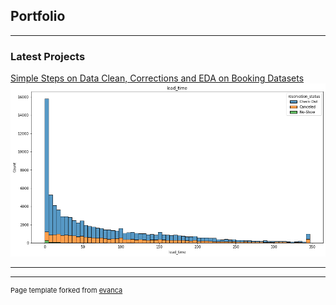 ## Portfolio

---

### Latest Projects

[Simple Steps on Data Clean, Corrections and EDA on Booking Datasets](/booking_final)
<img src="images/dummy_2.png?raw=true"/>

---











---
<p style="font-size:11px">Page template forked from <a href="https://github.com/evanca/quick-portfolio">evanca</a></p>
<!-- Remove above link if you don't want to attibute -->
